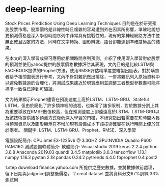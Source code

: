 # deep-learning
Stock Prices Prediction Using Deep Learning Techniques 
目的是在於研究預測股票市場，股票價格是非線性時且複雜的容易遭到外在因素所影響，準確地說想要預測價格是深入學習時間序列中非常具有挑戰性的，現有的類神經網路方法中並無正確且固定的方法，同時在文字轉換、圖形辨識、語音卻能達到準確度極高的結果。

在本文的深入學習成果可應用於相關時間序列預測，介紹了使用深入學習對於股票的預測並使用yahoo提供的股票價格數據評估其表現，文內目的是比較LSTM與FACEBOOK提供的Prophet方法，使用RMSE評估精準度並繪製出圖表，對於購買者給予相關圖表進行參考，文內不針對雜訊做出排除，一併將雜訊列入原始資料中以避免數據過於合理化，將測試成果趨近於現實應用並調整三者模型參數盡可能將標準一致性已達到可驗證。

文內結果顯示Prophet儘管在預測速度上高於LSTM、LSTM-GRU、Stateful LSTM，但由於簡化了許多類神經的流程，也新增了諸多限制，對於數據分割上其為重要導致在RMSE數值較高，但在預測速度上卻遠遠高於LSTM、LSTM-GRU以及該技術提供諸多預測方式降低深入學習的門檻，本研究指出若需要在短時間內獲得預測資訊以及圖形顯示在不增加現有設備成本下該技術確實在執行時間上優於其於兩者。
關鍵字: LSTM、LSTM-GRU、Prophet、RMSE、深入學習


電腦設配簡介:
CPU:intel E3-1225v6 @ 3.3GHZ
GPU:NVIDIA Quadro P600
RAM:16G
測試設備軟體簡介:
軟體簡介:
Visual studio 2019
keras 2.2.4
python 3.6.8
Anaconda 2019.03
quandl 3.4.5
matplotlib 3.0.3
tensorflow 1.13.1
numpy 1.16.3
pystan 2.18
pandas 0.24.2
pytrends 4.4.0
fbprophet 0.4.post2


1.step  download finance.yahoo.com 所提供之歷史數據，並將數據做前處理，留下日期與[adjprice]調整後價格，
2.creat dataset 並將資料分文67%訓練 33%測試用
